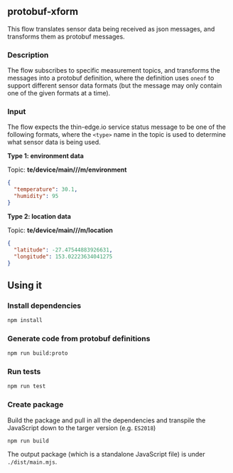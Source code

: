 ## protobuf-xform

This flow translates sensor data being received as json messages, and transforms them as protobuf messages.

### Description

The flow subscribes to specific measurement topics, and transforms the messages into a protobuf definition, where the definition uses `oneof` to support different sensor data formats (but the message may only contain one of the given formats at a time).

### Input

The flow expects the thin-edge.io service status message to be one of the following formats, where the `<type>` name in the topic is used to determine what sensor data is being used.

**Type 1: environment data**

Topic: **te/device/main///m/environment**

```json
{
  "temperature": 30.1,
  "humidity": 95
}
```

**Type 2: location data**

Topic: **te/device/main///m/location**

```json
{
  "latitude": -27.47544883926631,
  "longitude": 153.02223634041275
}
```

## Using it

### Install dependencies

```sh
npm install
```

### Generate code from protobuf definitions

```sh
npm run build:proto
```

### Run tests

```sh
npm run test
```

### Create package

Build the package and pull in all the dependencies and transpile the JavaScript down to the targer version (e.g. `ES2018`)

```sh
npm run build
```

The output package (which is a standalone JavaScript file) is under `./dist/main.mjs`.
